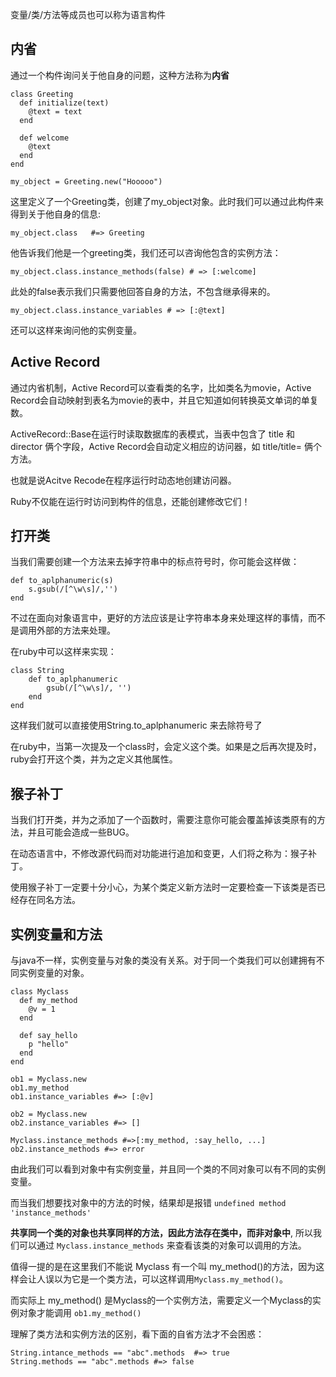 变量/类/方法等成员也可以称为语言构件
## 内省
通过一个构件询问关于他自身的问题，这种方法称为**内省**

```
class Greeting
  def initialize(text)
	@text = text
  end
  
  def welcome
	@text
  end
end

my_object = Greeting.new("Hooooo")
```

这里定义了一个Greeting类，创建了my_object对象。此时我们可以通过此构件来得到关于他自身的信息:

`my_object.class   #=> Greeting`

他告诉我们他是一个greeting类，我们还可以咨询他包含的实例方法：

`my_object.class.instance_methods(false) # => [:welcome]`

此处的false表示我们只需要他回答自身的方法，不包含继承得来的。

`my_object.class.instance_variables # => [:@text]`

还可以这样来询问他的实例变量。

## Active Record
通过内省机制，Active Record可以查看类的名字，比如类名为movie，Active Record会自动映射到表名为movie的表中，并且它知道如何转换英文单词的单复数。

ActiveRecord::Base在运行时读取数据库的表模式，当表中包含了 title 和 director 俩个字段，Active Record会自动定义相应的访问器，如 title/title= 俩个方法。

也就是说Acitve Recode在程序运行时动态地创建访问器。

Ruby不仅能在运行时访问到构件的信息，还能创建修改它们！

## 打开类
当我们需要创建一个方法来去掉字符串中的标点符号时，你可能会这样做：

	def to_aplphanumeric(s)
		s.gsub(/[^\w\s]/,'')
	end

不过在面向对象语言中，更好的方法应该是让字符串本身来处理这样的事情，而不是调用外部的方法来处理。

在ruby中可以这样来实现：

	class String
		def to_aplphanumeric
			gsub(/[^\w\s]/, '')
		end
	end

这样我们就可以直接使用String.to_aplphanumeric 来去除符号了

在ruby中，当第一次提及一个class时，会定义这个类。如果是之后再次提及时，ruby会打开这个类，并为之定义其他属性。

## 猴子补丁
当我们打开类，并为之添加了一个函数时，需要注意你可能会覆盖掉该类原有的方法，并且可能会造成一些BUG。

在动态语言中，不修改源代码而对功能进行追加和变更，人们将之称为：猴子补丁。

使用猴子补丁一定要十分小心，为某个类定义新方法时一定要检查一下该类是否已经存在同名方法。

## 实例变量和方法

与java不一样，实例变量与对象的类没有关系。对于同一个类我们可以创建拥有不同实例变量的对象。

	class Myclass
	  def my_method
	    @v = 1
	  end
		
	  def say_hello
	    p "hello"
   	  end
	end
	
	ob1 = Myclass.new
	ob1.my_method
	ob1.instance_variables #=> [:@v]
		
	ob2 = Myclass.new
	ob2.instance_variables #=> []
	
	Myclass.instance_methods #=>[:my_method, :say_hello, ...]
	ob2.instance_methods #=> error

由此我们可以看到对象中有实例变量，并且同一个类的不同对象可以有不同的实例变量。

而当我们想要找对象中的方法的时候，结果却是报错 `undefined method 'instance_methods'`

**共享同一个类的对象也共享同样的方法，因此方法存在类中，而非对象中**, 所以我们可以通过 `Myclass.instance_methods` 来查看该类的对象可以调用的方法。

值得一提的是在这里我们不能说 Myclass 有一个叫 my_method()的方法，因为这样会让人误以为它是一个类方法，可以这样调用`Myclass.my_method()`。

而实际上 my_method() 是Myclass的一个实例方法，需要定义一个Myclass的实例对象才能调用 `ob1.my_method()`

理解了类方法和实例方法的区别，看下面的自省方法才不会困惑：

	String.intance_methods == "abc".methods  #=> true
	String.methods == "abc".methods #=> false
